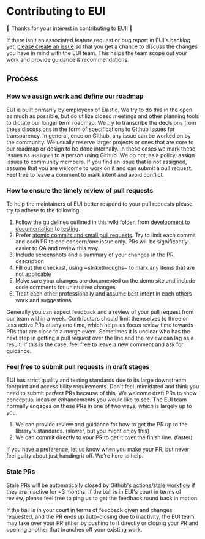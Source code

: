 # Contributing to EUI

🙌 Thanks for your interest in contributing to EUI! 🙌

If there isn't an associated feature request or bug report in EUI's backlog yet, [please create an issue](https://github.com/elastic/eui/issues/new) so that you get a chance to discuss the changes you have in mind with the EUI team. This helps the team scope out your work and provide guidance & recommendations.

## Process

### How we assign work and define our roadmap

EUI is built primarily by employees of Elastic. We try to do this in the open as much as possible, but do utilize closed meetings and other planning tools to dictate our longer term roadmap. We try to transcribe the decisions from these discussions in the form of specifications to Github issues for transparency. In general, once on Github, any issue can be worked on by the community. We usually reserve larger projects or ones that are core to our roadmap or design to be done internally. In these cases we mark these issues as `assigned` to a person using Github. We do not, as a policy, assign issues to community members. If you find an issue that is not assigned, assume that you are welcome to work on it and can submit a pull request. Feel free to leave a comment to mark intent and avoid conflict.

### How to ensure the timely review of pull requests

To help the maintainers of EUI better respond to your pull requests please try to adhere to the following:

1. Follow the guidelines outlined in this wiki folder, from [development](./developing) to [documentation](./documenting) to [testing](./testing).
2. Prefer [atomic commits and small pull requests](https://learning-notes.mistermicheels.com/processes-techniques/small-commits-pull-requests/). Try to limit each commit and each PR to one concern/one issue only. PRs will be significantly easier to QA and review this way.
3. Include screenshots and a summary of your changes in the PR description
4. Fill out the checklist, using ~strikethroughs~ to mark any items that are not applicable
5. Make sure your changes are documented on the demo site and include code comments for unintuitive changes
6. Treat each other professionally and assume best intent in each others work and suggestions

Generally you can expect feedback and a review of your pull request from our team within a week. Contributors should limit themselves to three or less active PRs at any one time, which helps us focus review time towards PRs that are close to a merge event. Sometimes it is unclear who has the next step in getting a pull request over the line and the review can lag as a result. If this is the case, feel free to leave a new comment and ask for guidance.

### Feel free to submit pull requests in draft stages

EUI has strict quality and testing standards due to its large downstream footprint and accessibility requirements. Don't feel intimidated and think you need to submit perfect PRs because of this. We welcome draft PRs to show conceptual ideas or enhancements you would like to see. The EUI team normally engages on these PRs in one of two ways, which is largely up to you.

1. We can provide review and guidance for how to get the PR up to the library's standards. (slower, but you might enjoy this)
2. We can commit directly to your PR to get it over the finish line. (faster)

If you have a preference, let us know when you make your PR, but never feel guilty about just handing it off. We're here to help.

### Stale PRs

Stale PRs will be automatically closed by Github's [actions/stale workflow](https://github.com/actions/stale) if they are inactive for ~3 months. If the ball is in EUI's court in terms of review, please feel free to ping us to get the feedback round back in motion.

If the ball is in your court in terms of feedback given and changes requested, and the PR ends up auto-closing due to inactivity, the EUI team may take over your PR either by pushing to it directly or closing your PR and opening another that branches off your existing work.
